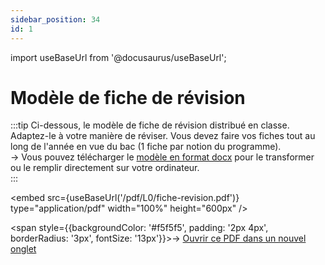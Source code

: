```yaml
---
sidebar_position: 34
id: 1
---
```

import useBaseUrl from '@docusaurus/useBaseUrl';

# Modèle de fiche de révision

:::tip 
Ci-dessous, le modèle de fiche de révision distribué en classe. Adaptez-le à votre manière de réviser. Vous devez faire vos fiches tout au long de l'année en vue du bac (1 fiche par notion du programme).  
→ Vous pouvez télécharger le [modèle en format docx](/pdf/L0/fiche-revision.docx) pour le transformer ou le remplir directement sur votre ordinateur.  
:::

<embed
  src={useBaseUrl('/pdf/L0/fiche-revision.pdf')}
  type="application/pdf"
  width="100%"
  height="600px"
/>


<span style={{backgroundColor: '#f5f5f5', padding: '2px 4px', borderRadius: '3px', fontSize: '13px'}}>→ [Ouvrir ce PDF dans un nouvel onglet](/pdf/L0/fiche-revision.pdf)</span>
